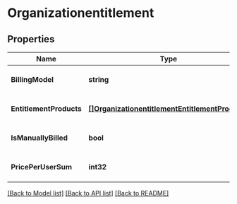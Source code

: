 # Organizationentitlement

## Properties
Name | Type | Description | Notes
------------ | ------------- | ------------- | -------------
**BillingModel** | **string** |  | [optional] [default to null]
**EntitlementProducts** | [**[]OrganizationentitlementEntitlementProducts**](organizationentitlement_entitlementProducts.md) |  | [optional] [default to null]
**IsManuallyBilled** | **bool** |  | [optional] [default to null]
**PricePerUserSum** | **int32** |  | [optional] [default to null]

[[Back to Model list]](../README.md#documentation-for-models) [[Back to API list]](../README.md#documentation-for-api-endpoints) [[Back to README]](../README.md)

